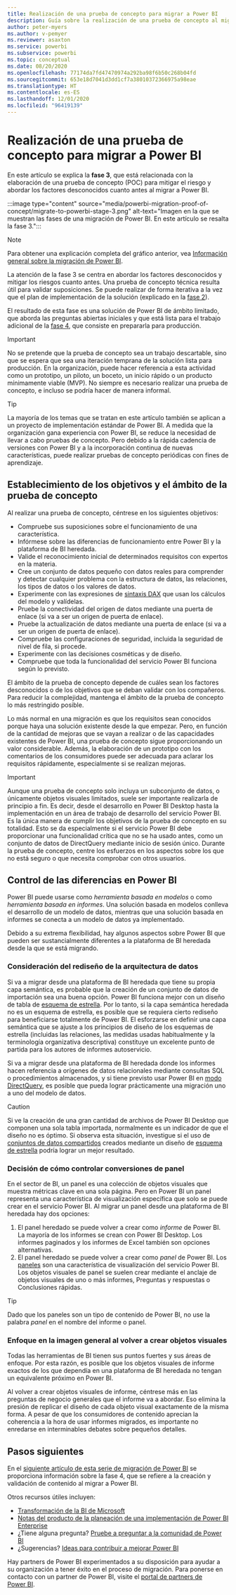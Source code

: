 ```yaml
---
title: Realización de una prueba de concepto para migrar a Power BI
description: Guía sobre la realización de una prueba de concepto al migrar a Power BI.
author: peter-myers
ms.author: v-pemyer
ms.reviewer: asaxton
ms.service: powerbi
ms.subservice: powerbi
ms.topic: conceptual
ms.date: 08/20/2020
ms.openlocfilehash: 77174da7fd47470974a292ba98f6b50c268b04fd
ms.sourcegitcommit: 653e18d7041d3dd1cf7a38010372366975a98eae
ms.translationtype: HT
ms.contentlocale: es-ES
ms.lasthandoff: 12/01/2020
ms.locfileid: "96419139"
---
```

# <a name="conduct-proof-of-concept-to-migrate-to-power-bi"></a>Realización de una prueba de concepto para migrar a Power BI

En este artículo se explica la **fase 3**, que está relacionada con la elaboración de una prueba de concepto (POC) para mitigar el riesgo y abordar los factores desconocidos cuanto antes al migrar a Power BI.

:::image type="content" source="media/powerbi-migration-proof-of-concept/migrate-to-powerbi-stage-3.png" alt-text="Imagen en la que se muestran las fases de una migración de Power BI. En este artículo se resalta la fase 3.":::

> [!NOTE]
> Para obtener una explicación completa del gráfico anterior, vea [Información general sobre la migración de Power BI](powerbi-migration-overview.md).

La atención de la fase 3 se centra en abordar los factores desconocidos y mitigar los riesgos cuanto antes. Una prueba de concepto técnica resulta útil para validar suposiciones. Se puede realizar de forma iterativa a la vez que el plan de implementación de la solución (explicado en la [fase 2](powerbi-migration-planning.md)).

El resultado de esta fase es una solución de Power BI de ámbito limitado, que aborda las preguntas abiertas iniciales y que está lista para el trabajo adicional de la [fase 4](powerbi-migration-create-validate-content.md), que consiste en prepararla para producción.

> [!IMPORTANT]
> No se pretende que la prueba de concepto sea un trabajo descartable, sino que se espera que sea una iteración temprana de la solución lista para producción. En la organización, puede hacer referencia a esta actividad como un prototipo, un piloto, un boceto, un inicio rápido o un producto mínimamente viable (MVP). No siempre es necesario realizar una prueba de concepto, e incluso se podría hacer de manera informal.

> [!TIP]
> La mayoría de los temas que se tratan en este artículo también se aplican a un proyecto de implementación estándar de Power BI. A medida que la organización gana experiencia con Power BI, se reduce la necesidad de llevar a cabo pruebas de concepto. Pero debido a la rápida cadencia de versiones con Power BI y a la incorporación continua de nuevas características, puede realizar pruebas de concepto periódicas con fines de aprendizaje.

## <a name="set-poc-goals-and-scope"></a>Establecimiento de los objetivos y el ámbito de la prueba de concepto

Al realizar una prueba de concepto, céntrese en los siguientes objetivos:

- Compruebe sus suposiciones sobre el funcionamiento de una característica.
- Infórmese sobre las diferencias de funcionamiento entre Power BI y la plataforma de BI heredada.
- Valide el reconocimiento inicial de determinados requisitos con expertos en la materia.
- Cree un conjunto de datos pequeño con datos reales para comprender y detectar cualquier problema con la estructura de datos, las relaciones, los tipos de datos o los valores de datos.
- Experimente con las expresiones de [sintaxis DAX](/dax/) que usan los cálculos del modelo y valídelas.
- Pruebe la conectividad del origen de datos mediante una puerta de enlace (si va a ser un origen de puerta de enlace).
- Pruebe la actualización de datos mediante una puerta de enlace (si va a ser un origen de puerta de enlace).
- Compruebe las configuraciones de seguridad, incluida la seguridad de nivel de fila, si procede.
- Experimente con las decisiones cosméticas y de diseño.
- Compruebe que toda la funcionalidad del servicio Power BI funciona según lo previsto.

El ámbito de la prueba de concepto depende de cuáles sean los factores desconocidos o de los objetivos que se deban validar con los compañeros. Para reducir la complejidad, mantenga el ámbito de la prueba de concepto lo más restringido posible.

Lo más normal en una migración es que los requisitos sean conocidos porque haya una solución existente desde la que empezar. Pero, en función de la cantidad de mejoras que se vayan a realizar o de las capacidades existentes de Power BI, una prueba de concepto sigue proporcionando un valor considerable. Además, la elaboración de un prototipo con los comentarios de los consumidores puede ser adecuada para aclarar los requisitos rápidamente, especialmente si se realizan mejoras.

> [!IMPORTANT]
> Aunque una prueba de concepto solo incluya un subconjunto de datos, o únicamente objetos visuales limitados, suele ser importante realizarla de principio a fin. Es decir, desde el desarrollo en Power BI Desktop hasta la implementación en un área de trabajo de desarrollo del servicio Power BI. Es la única manera de cumplir los objetivos de la prueba de concepto en su totalidad. Esto se da especialmente si el servicio Power BI debe proporcionar una funcionalidad crítica que no se ha usado antes, como un conjunto de datos de DirectQuery mediante inicio de sesión único. Durante la prueba de concepto, centre los esfuerzos en los aspectos sobre los que no está seguro o que necesita comprobar con otros usuarios.

## <a name="handle-differences-in-power-bi"></a>Control de las diferencias en Power BI

Power BI puede usarse como _herramienta basada en modelos_ o como _herramienta basada en informes_. Una solución basada en modelos conlleva el desarrollo de un modelo de datos, mientras que una solución basada en informes se conecta a un modelo de datos ya implementado.

Debido a su extrema flexibilidad, hay algunos aspectos sobre Power BI que pueden ser sustancialmente diferentes a la plataforma de BI heredada desde la que se está migrando.

### <a name="consider-redesigning-the-data-architecture"></a>Consideración del rediseño de la arquitectura de datos

Si va a migrar desde una plataforma de BI heredada que tiene su propia capa semántica, es probable que la creación de un conjunto de datos de importación sea una buena opción. Power BI funciona mejor con un diseño de tabla de [esquema de estrella](star-schema.md). Por lo tanto, si la capa semántica heredada no es un esquema de estrella, es posible que se requiera cierto rediseño para beneficiarse totalmente de Power BI. El esforzarse en definir una capa semántica que se ajuste a los principios de diseño de los esquemas de estrella (incluidas las relaciones, las medidas usadas habitualmente y la terminología organizativa descriptiva) constituye un excelente punto de partida para los autores de informes autoservicio.

Si va a migrar desde una plataforma de BI heredada donde los informes hacen referencia a orígenes de datos relacionales mediante consultas SQL o procedimientos almacenados, y si tiene previsto usar Power BI en [modo DirectQuery](../connect-data/desktop-use-directquery.md), es posible que pueda lograr prácticamente una migración uno a uno del modelo de datos.

> [!CAUTION]
> Si ve la creación de una gran cantidad de archivos de Power BI Desktop que componen una sola tabla importada, normalmente es un indicador de que el diseño no es óptimo. Si observa esta situación, investigue si el uso de [conjuntos de datos compartidos](../connect-data/service-datasets-across-workspaces.md) creados mediante un diseño de [esquema de estrella](star-schema.md) podría lograr un mejor resultado.

### <a name="decide-how-to-handle-dashboard-conversions"></a>Decisión de cómo controlar conversiones de panel

En el sector de BI, un panel es una colección de objetos visuales que muestra métricas clave en una sola página. Pero en Power BI un panel representa una característica de visualización específica que solo se puede crear en el servicio Power BI. Al migrar un panel desde una plataforma de BI heredada hay dos opciones:

1. El panel heredado se puede volver a crear como _informe_ de Power BI. La mayoría de los informes se crean con Power BI Desktop. Los informes paginados y los informes de Excel también son opciones alternativas.
2. El panel heredado se puede volver a crear como _panel_ de Power BI. Los [paneles](../fundamentals/service-basic-concepts.md#dashboards) son una característica de visualización del servicio Power BI. Los objetos visuales de panel se suelen crear mediante el anclaje de objetos visuales de uno o más informes, Preguntas y respuestas o Conclusiones rápidas.

> [!TIP]
> Dado que los paneles son un tipo de contenido de Power BI, no use la palabra _panel_ en el nombre del informe o panel.

### <a name="focus-on-the-big-picture-when-recreating-visuals"></a>Enfoque en la imagen general al volver a crear objetos visuales

Todas las herramientas de BI tienen sus puntos fuertes y sus áreas de enfoque. Por esta razón, es posible que los objetos visuales de informe exactos de los que dependía en una plataforma de BI heredada no tengan un equivalente próximo en Power BI.

Al volver a crear objetos visuales de informe, céntrese más en las preguntas de negocio generales que el informe va a abordar. Eso elimina la presión de replicar el diseño de cada objeto visual exactamente de la misma forma. A pesar de que los consumidores de contenido aprecian la coherencia a la hora de usar informes migrados, es importante no enredarse en interminables debates sobre pequeños detalles.

## <a name="next-steps"></a>Pasos siguientes

En el [siguiente artículo de esta serie de migración de Power BI](powerbi-migration-create-validate-content.md) se proporciona información sobre la fase 4, que se refiere a la creación y validación de contenido al migrar a Power BI.

Otros recursos útiles incluyen:

- [Transformación de la BI de Microsoft](center-of-excellence-microsoft-business-intelligence-transformation.md)
- [Notas del producto de la planeación de una implementación de Power BI Enterprise](https://aka.ms/PBIEnterpriseDeploymentWP)
- ¿Tiene alguna pregunta? [Pruebe a preguntar a la comunidad de Power BI](https://community.powerbi.com/)
- ¿Sugerencias? [Ideas para contribuir a mejorar Power BI](https://ideas.powerbi.com/)

Hay partners de Power BI experimentados a su disposición para ayudar a su organización a tener éxito en el proceso de migración. Para ponerse en contacto con un partner de Power BI, visite el [portal de partners de Power BI](https://powerbi.microsoft.com/partners/).
